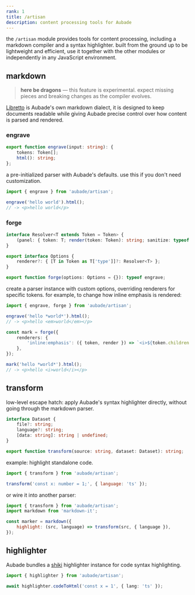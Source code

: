 ```yaml
---
rank: 1
title: /artisan
description: content processing tools for Aubade
---
```


the `/artisan` module provides tools for content processing, including a markdown compiler and a syntax highlighter. built from the ground up to be lightweight and efficient, use it together with the other modules or independently in any JavaScript environment.

## markdown

> **here be dragons** — this feature is experimental. expect missing pieces and breaking changes as the compiler evolves.

[Libretto](/docs/libretto) is Aubade's own markdown dialect, it is designed to keep documents readable while giving Aubade precise control over how content is parsed and rendered.

### engrave

```typescript
export function engrave(input: string): {
	tokens: Token[];
	html(): string;
};
```

a pre-initialized parser with Aubade's defaults. use this if you don't need customization.

```typescript
import { engrave } from 'aubade/artisan';

engrave('hello world').html();
// -> <p>hello world</p>
```

### forge

```typescript
interface Resolver<T extends Token = Token> {
	(panel: { token: T; render(token: Token): string; sanitize: typeof escape }): string;
}

export interface Options {
	renderer?: { [T in Token as T['type']]?: Resolver<T> };
}

export function forge(options: Options = {}): typeof engrave;
```

create a parser instance with custom options, overriding renderers for specific tokens. for example, to change how inline emphasis is rendered:

```typescript
import { engrave, forge } from 'aubade/artisan';

engrave('hello *world*').html();
// -> <p>hello <em>world</em></p>

const mark = forge({
	renderers: {
		'inline:emphasis': ({ token, render }) => `<i>${token.children.map(render).join('')}</i>`,
	},
});

mark('hello *world*').html();
// -> <p>hello <i>world</i></p>
```

## transform

low-level escape hatch: apply Aubade's syntax highlighter directly, without going through the markdown parser.

```typescript
interface Dataset {
	file?: string;
	language?: string;
	[data: string]: string | undefined;
}

export function transform(source: string, dataset: Dataset): string;
```

example: highlight standalone code.

```javascript
import { transform } from 'aubade/artisan';

transform('const x: number = 1;', { language: 'ts' });
```

or wire it into another parser:

```javascript
import { transform } from 'aubade/artisan';
import markdown from 'markdown-it';

const marker = markdown({
	highlight: (src, language) => transform(src, { language }),
});
```

## highlighter

Aubade bundles a [shiki](https://shiki.style/) highlighter instance for code syntax highlighting.

```typescript
import { highlighter } from 'aubade/artisan';

await highlighter.codeToHtml('const x = 1', { lang: 'ts' });
```
